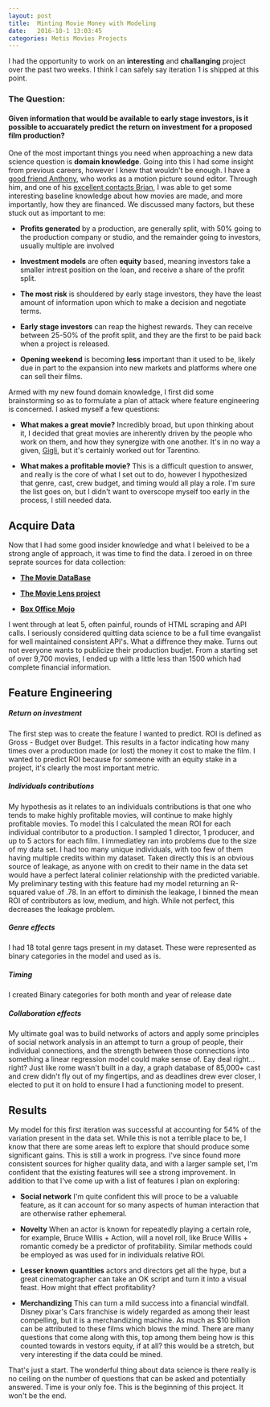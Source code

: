 ```yaml
---
layout: post
title:  Minting Movie Money with Modeling
date:   2016-10-1 13:03:45
categories: Metis Movies Projects
---
```

I had the opportunity to work on an **interesting** and **challanging** project over the past two weeks.  I think I can safely say iteration 1 is shipped at this point.

### The Question:

#### Given information that would be available to early stage investors, is it possible to accuarately predict the return on investment for a proposed film production?


One of the most important things you need when approaching a new data science question is **domain knowledge**.  Going into this I had some insight from previous careers, however I knew that wouldn't be enough.  I have a [good friend Anthony][ant], who works as a motion picture sound editor.  Through him, and one of his [excellent contacts Brian][brian], I was able to get some interesting baseline knowledge about how movies are made, and more importantly,  how they are financed.  We discussed many factors, but these stuck out as important to me:

+ **Profits generated** by a production, are generally split, with 50% going to the production company or studio, and the remainder going to investors, usually multiple are involved 


+ **Investment models** are often **equity** based, meaning investors take a smaller intrest position on the loan, and receive a share of the profit split.


+ **The most risk** is shouldered by early stage investors, they have the least amount of information upon which to make a decision and negotiate terms.


+ **Early stage investors** can reap the highest rewards.  They can receive between 25-50% of the profit split, and they are the first to be paid back when a project is released.


+ **Opening weekend** is becoming **less** important than it used to be, likely due in part to the expansion into new markets and platforms where one can sell their films.


Armed with my new found domain knowledge, I first did some brainstorming so as to formulate a plan of attack where feature engineering is concerned.  I asked myself a few questions:


+ **What makes a great movie?**  Incredibly broad, but upon thinking about it, I decided that great movies are inherently driven by the people who work on them, and how they synergize with one another.  It's in no way a given, [Gigli][G], but it's certainly worked out for Tarentino.


+ **What makes a profitable movie?**  This is a difficult question to answer, and really is the core of what I set out to do, however I hypothesized that genre, cast, crew budget, and timing would all play a role.  I'm sure the list goes on,  but I didn't want to overscope myself too early in the process, I still needed data.


## Acquire Data

Now that I had some good insider knowledge and what I beleived to be a strong angle of approach, it was time to find the data.  I zeroed in on three seprate sources for data collection:


+ **[The Movie DataBase][tmdb]**

+ **[The Movie Lens project][tml]**

+ **[Box Office Mojo][bom]**


I went through at leat 5, often painful, rounds of HTML scraping and API calls. I seriously considered quitting data science to be a full time evangalist for well maintained consistent API's.  What a diffrence they make.  Turns out not everyone wants to publicize their production budjet.  From a starting set of over 9,700 movies, I ended up with a little less than 1500 which had complete financial information.  
 
## Feature Engineering

##### Return on investment
The first step was to create the feature I wanted to predict.  ROI is defined as Gross - Budget over Budget.  This results in a factor indicating how many times over a production made (or lost) the money it cost to make the film.  I wanted to predict ROI because for someone with an equity stake in a project, it's clearly the most important metric.

##### Individuals contributions
My hypothesis as it relates to an individuals contributions is that one who tends to make highly profitable movies, will continue to make highly profitable movies.  To model this I calculated the mean ROI for each individual contributor to a production.  I sampled 1 director, 1 producer, and up to 5 actors for each film.  I immediatley ran into problems due to the size of my data set.  I had too many unique individuals, with too few of them having multiple credits within my dataset.  Taken directly this is an obvious source of leakage, as anyone with on credit to their name in the data set would have a perfect lateral colinier relationship with the predicted variable.  My preliminary testing with this feature had my model returning an R-squared value of .78.  In an effort to diminish the leakage, I binned the mean ROI of contributors as low, medium, and high.  While not perfect, this decreases the leakage problem.


##### Genre effects
I had 18 total genre tags present in my dataset.  These were represented as binary categories in the model and used as is.


##### Timing
I created Binary categories for both month and year of release date


##### Collaboration effects
My ultimate goal was to build networks of actors and apply some principles of social network analysis in an attempt to turn a group of people, their individual connections, and the strength between those connections into something a linear regression model could make sense of.  Eay deal right... right?  Just like rome wasn't built in a day, a graph database of 85,000+ cast and crew didn't fly out of my fingertips, and as deadlines drew ever closer, I elected to put it on hold to ensure I had a functioning model to present.


## Results
My model for this first iteration was successful at accounting for 54% of the variation present in the data set.  While this is not a terrible place to be, I know that there are some areas left to explore that should produce some significant gains.  This is still a work in progress.  I've since found more consistent sources for higher quality data, and with a larger sample set,  I'm confident that the existing features will see a strong improvement.  In addition to that I've come up with a list of features I plan on exploring:

+ **Social network**  I'm quite confident this will proce to be a valuable feature, as it can account for so many aspects of human interaction that are otherwise rather ephemeral. 


+ **Novelty** When an actor is known for repeatedly playing a certain role, for example, Bruce Willis + Action, will a novel roll, like Bruce Willis + romantic comedy be a predictor of profitability.  Similar methods could be employed as was used for in individuals relative ROI.

+ **Lesser known quantities**  actors and directors get all the hype, but a great cinematographer can take an OK script and turn it into a visual feast.  How might that effect profitability?


+ **Merchandizing**  This can turn a mild success into a financial windfall.  Disney pixar's Cars franchise is widely regarded as among their least compelling, but it is a merchandizing machine.  As much as $10 billion can be attributed to these films which blows the mind.  There are many questions that come along with this, top among them being how is this counted towards in vestors equity, if at all?  this would be a stretch, but very interesting if the data could be mined.


That's just a start.  The wonderful thing about data science is there really is no ceiling on the number of questions that can be asked and potentially answered.  Time is your only foe.  This is the beginning of this project.  It won't be the end.





[ant]: http://www.imdb.com/name/nm7153169/?ref_=fn_al_nm_3
[brian]:http://www.imdb.com/name/nm1014073/
[G]:https://en.wikipedia.org/wiki/Gigli
[tmdb]:https://www.themoviedb.org/
[tml]:http://grouplens.org/datasets/movielens/
[bom]:http://www.boxofficemojo.com/
